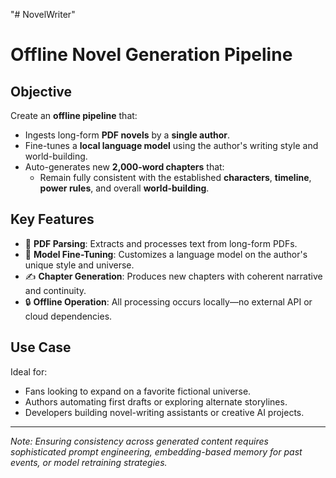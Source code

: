 "# NovelWriter" 
# Offline Novel Generation Pipeline

## Objective

Create an **offline pipeline** that:

- Ingests long-form **PDF novels** by a **single author**.
- Fine-tunes a **local language model** using the author's writing style and world-building.
- Auto-generates new **2,000-word chapters** that:
  - Remain fully consistent with the established **characters**, **timeline**, **power rules**, and overall **world-building**.

## Key Features

- 📄 **PDF Parsing**: Extracts and processes text from long-form PDFs.
- 🧠 **Model Fine-Tuning**: Customizes a language model on the author's unique style and universe.
- ✍️ **Chapter Generation**: Produces new chapters with coherent narrative and continuity.
- 🔒 **Offline Operation**: All processing occurs locally—no external API or cloud dependencies.

## Use Case

Ideal for:

- Fans looking to expand on a favorite fictional universe.
- Authors automating first drafts or exploring alternate storylines.
- Developers building novel-writing assistants or creative AI projects.

---

*Note: Ensuring consistency across generated content requires sophisticated prompt engineering, embedding-based memory for past events, or model retraining strategies.*

